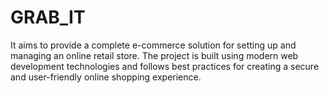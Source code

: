 # GRAB_IT
 It aims to provide a complete e-commerce solution for setting up and managing an online retail store. The project is built using modern web development technologies and follows best practices for creating a secure and user-friendly online shopping experience.
